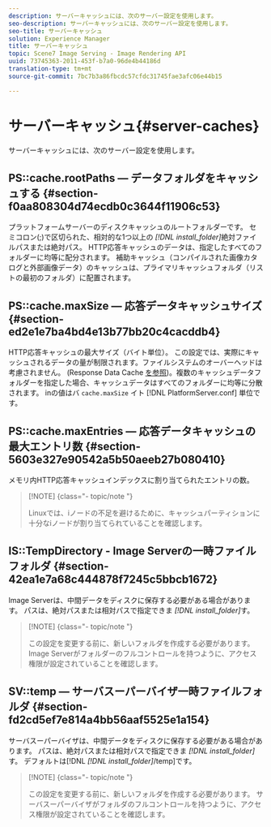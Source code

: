 ```yaml
---
description: サーバーキャッシュには、次のサーバー設定を使用します。
seo-description: サーバーキャッシュには、次のサーバー設定を使用します。
seo-title: サーバーキャッシュ
solution: Experience Manager
title: サーバーキャッシュ
topic: Scene7 Image Serving - Image Rendering API
uuid: 73745363-2011-453f-b7a0-96de4b44186d
translation-type: tm+mt
source-git-commit: 7bc7b3a86fbcdc57cfdc31745fae3afc06e44b15

---
```



# サーバーキャッシュ{#server-caches}

サーバーキャッシュには、次のサーバー設定を使用します。

## PS::cache.rootPaths — データフォルダをキャッシュする {#section-f0aa808304d74ecdb0c3644f11906c53}

プラットフォームサーバーのディスクキャッシュのルートフォルダーです。 セミコロン(;)で区切られた、相対的な1つ以上の *[!DNL install_folder]*&#x200B;絶対ファイルパスまたは絶対パス。 HTTP応答キャッシュのデータは、指定したすべてのフォルダーに均等に配分されます。 補助キャッシュ（コンパイルされた画像カタログと外部画像データ）のキャッシュは、プライマリキャッシュフォルダ（リストの最初のフォルダ）に配置されます。

## PS::cache.maxSize — 応答データキャッシュサイズ {#section-ed2e1e7ba4bd4e13b77bb20c4cacddb4}

HTTP応答キャッシュの最大サイズ（バイト単位）。 この設定では、実際にキャッシュされるデータの量が制限されます。ファイルシステムのオーバーヘッドは考慮されません。 (Response Data Cache [を参照](../../../../is-api/image-serving-api-ref/c-configuration-and-administration/c-data-caches/c-response-data-cache.md#concept-81ea996c242441f2a69f7e9d9b3a29ca))。複数のキャッシュデータフォルダーを指定した場合、キャッシュデータはすべてのフォルダーに均等に分散されます。 inの値はバ `cache.maxSize` イト [!DNL PlatformServer.conf] 単位です。

## PS::cache.maxEntries — 応答データキャッシュの最大エントリ数 {#section-5603e327e90542a5b50aeeb27b080410}

メモリ内HTTP応答キャッシュインデックスに割り当てられたエントリの数。

>[!NOTE] {class=&quot;- topic/note &quot;}
>
>Linuxでは、iノードの不足を避けるために、キャッシュパーティションに十分なiノードが割り当てられていることを確認します。

## IS::TempDirectory - Image Serverの一時ファイルフォルダ {#section-42ea1e7a68c444878f7245c5bbcb1672}

Image Serverは、中間データをディスクに保存する必要がある場合があります。 パスは、絶対パスまたは相対パスで指定できま *[!DNL install_folder]*&#x200B;す。

>[!NOTE] {class=&quot;- topic/note &quot;}
>
>この設定を変更する前に、新しいフォルダを作成する必要があります。 Image Serverがフォルダーのフルコントロールを持つように、アクセス権限が設定されていることを確認します。

## SV::temp — サーバスーパーバイザ一時ファイルフォルダ {#section-fd2cd5ef7e814a4bb56aaf5525e1a154}

サーバスーパーバイザは、中間データをディスクに保存する必要がある場合があります。 パスは、絶対パスまたは相対パスで指定できま *[!DNL install_folder]*&#x200B;す。 デフォルトは[!DNL *[!DNL install_folder]*/temp]です。

>[!NOTE] {class=&quot;- topic/note &quot;}
>
>この設定を変更する前に、新しいフォルダを作成する必要があります。 サーバスーパーバイザがフォルダのフルコントロールを持つように、アクセス権限が設定されていることを確認します。

